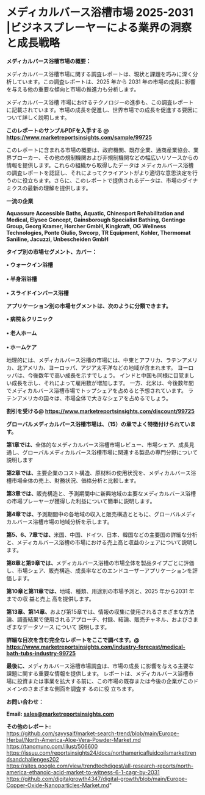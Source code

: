 # メディカルバース浴槽市場 2025-2031 |ビジネスプレーヤーによる業界の洞察と成長戦略

<strong><b>メディカルバース浴槽市場の概要：</b></strong>

メディカルバース浴槽市場に関する調査レポートは、現状と課題を巧みに深く分析しています。この調査レポートは、2025 年から 2031 年の市場の成長に影響を与える他の重要な傾向と市場の推進力も分析します。

メディカルバース浴槽 市場におけるテクノロジーの進歩も、この調査レポートに記載されています。市場の成長を促進し、世界市場での成長を促進する要因について詳しく説明します。

<strong>このレポートのサンプルPDFを入手する @ <a href=https://www.marketreportsinsights.com/sample/99725>https://www.marketreportsinsights.com/sample/99725</a></strong>

このレポートに含まれる市場の概要は、政府機関、既存企業、通商産業協会、業界ブローカー、その他の規制機関および非規制機関などの幅広いリソースからの情報を提供します。これらの組織から取得したデータは メディカルバース浴槽 の調査レポートを認証し、それによってクライアントがより適切な意思決定を行うのに役立ちます。さらに、このレポートで提供されるデータは、市場のダイナミクスの最新の理解を提供します。

<strong>一流の企業</strong>

<strong><b>Aquassure Accessible Baths, Aquatic, Chinesport Rehabilitation and Medical, Elysee Concept, Gainsborough Specialist Bathing, Gentinge Group, Georg Kramer, Horcher GmbH, Kingkraft, OG Wellness Technologies, Ponte Giulio, Swcorp, TR Equipment, Kohler, Thermomat Saniline, Jacuzzi, Unbescheiden GmbH</b></strong>

<strong><b>タイプ別の市場セグメント、カバー：</b></strong>

<strong>• ウォークイン浴槽<br><br>• 半身浴浴槽<br><br>• スライドインバース浴槽</strong>

<strong><b>アプリケーション別の市場セグメントは、次のように分類できます。</b></strong>

<strong>• 病院＆クリニック<br><br>• 老人ホーム<br><br>• ホームケア</strong>

 地理的には、メディカルバース浴槽の市場には、中東とアフリカ、ラテンアメリカ、北アメリカ、ヨーロッパ、アジア太平洋などの地域が含まれます。 ヨーロッパは、今後数年で高い成長を示すでしょう。 インドと中国も同様に目覚ましい成長を示し、それによって雇用数が増加します。 一方、北米は、今後数年間でメディカルバース浴槽市場でトップシェアを占めると予想されています。 ラテンアメリカの国々は、市場全体で大きなシェアを占めるでしょう。

<strong>割引を受ける@ <a href=https://www.marketreportsinsights.com/discount/99725>https://www.marketreportsinsights.com/discount/99725</a></strong>

<strong><b>グローバルメディカルバース浴槽市場は、（15）の章でよく特徴付けられています。</b></strong>

<strong><b>第</b></strong><strong><b>1章では、</b></strong>全体的なメディカルバース浴槽市場レビュー、市場シェア、成長見通し、グローバルメディカルバース浴槽市場に関連する製品の専門分野について説明します

<strong><b>第2章では、</b></strong>主要企業のコスト構造、原材料の使用状況を、メディカルバース浴槽市場全体の売上、財務状況、価格分析と比較します。

<strong><b>第3章では、</b></strong>販売構造と、予測期間中に新興地域の主要なメディカルバース浴槽の市場プレーヤーが獲得した利益について簡単に説明します。

<strong><b>第4章では、</b></strong>予測期間中の各地域の収入と販売構造とともに、グローバルメディカルバース浴槽市場の地域分析を示します。

<strong><b>第5、6、7章では、</b></strong>米国、中国、ドイツ、日本、韓国などの主要国の詳細な分析と、メディカルバース浴槽の市場における売上高と収益のシェアについて説明します。

<strong><b>第8章と第9章では、</b></strong>メディカルバース浴槽の市場全体を製品タイプごとに評価し、市場シェア、販売構造、成長率などのエンドユーザーアプリケーションを評価します。

<strong><b>第10章と第11章では、</b></strong>地域、種類、用途別の市場予測と、2025 年から2031 年までの収 益と売上 高を提供します。

<strong><b>第13章、第14章、</b></strong>および第15章では、情報の収集に使用されるさまざまな方法論、調査結果で使用されるアプローチ、付録、結論、販売チャネル、およびさまざまなデータソース について 説明します。

<strong>詳細な目次を含む完全なレポートをここで調べます。@ <a href=https://www.marketreportsinsights.com/industry-forecast/medical-bath-tubs-industry-99725>https://www.marketreportsinsights.com/industry-forecast/medical-bath-tubs-industry-99725</a></strong>

<strong><b>最後に、</b></strong>メディカルバース浴槽市場調査は、市場の成長 に影響を</a>与える主要な課題に関する重要な情報を提供します。 レポートは、メディカルバース浴槽市場に投資または事業を拡大する前に、この市場の既存または今後の企業がこのドメインのさまざまな側面を調査す るのに役 立ちます。

<strong><b>お問い合わせ：</b></strong>

<strong>Email: </strong><a href=mailto:sales@marketreportsinsights.com><strong>sales@marketreportsinsights.com</strong></a>

<strong>その他のレポート:</strong>
<br>
<a href=https://github.com/sayysaif/market-search-trend/blob/main/Europe-Herbal/North-America-Aloe-Vera-Powder-Market.md>https://github.com/sayysaif/market-search-trend/blob/main/Europe-Herbal/North-America-Aloe-Vera-Powder-Market.md</a>
<br>
<a href=https://tanomuno.com/illust/506600>https://tanomuno.com/illust/506600</a>
<br>
<a href=https://issuu.com/reportsinsights24/docs/northamericafluidcoilsmarkettrendsandchallenges202>https://issuu.com/reportsinsights24/docs/northamericafluidcoilsmarkettrendsandchallenges202</a>
<br>
<a href=https://sites.google.com/view/trendtechdigest/all-research-reports/north-america-ethanoic-acid-market-to-witness-6-1-cagr-by-2031>https://sites.google.com/view/trendtechdigest/all-research-reports/north-america-ethanoic-acid-market-to-witness-6-1-cagr-by-2031</a>
<br>
<a href=https://github.com/digitalgrowth4347/digital-growth/blob/main/Europe-Copper-Oxide-Nanoparticles-Market.md>https://github.com/digitalgrowth4347/digital-growth/blob/main/Europe-Copper-Oxide-Nanoparticles-Market.md</a>"
